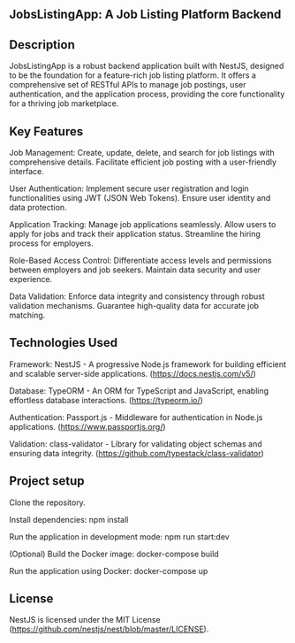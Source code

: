 
## JobsListingApp: A Job Listing Platform Backend

## Description

JobsListingApp is a robust backend application built with NestJS, designed to be the foundation for a feature-rich job listing platform. It offers a comprehensive set of RESTful APIs to manage job postings, user authentication, and the application process, providing the core functionality for a thriving job marketplace.

## Key Features

Job Management:
Create, update, delete, and search for job listings with comprehensive details.
Facilitate efficient job posting with a user-friendly interface.

User Authentication:
Implement secure user registration and login functionalities using JWT (JSON Web Tokens).
Ensure user identity and data protection.

Application Tracking:
Manage job applications seamlessly.
Allow users to apply for jobs and track their application status.
Streamline the hiring process for employers.

Role-Based Access Control:
Differentiate access levels and permissions between employers and job seekers.
Maintain data security and user experience.

Data Validation:
Enforce data integrity and consistency through robust validation mechanisms.
Guarantee high-quality data for accurate job matching.

## Technologies Used
Framework: NestJS - A progressive Node.js framework for building efficient and scalable server-side applications. (https://docs.nestjs.com/v5/)

Database: TypeORM - An ORM for TypeScript and JavaScript, enabling effortless database interactions. (https://typeorm.io/)

Authentication: Passport.js - Middleware for authentication in Node.js applications. (https://www.passportjs.org/)

Validation: class-validator - Library for validating object schemas and ensuring data integrity. (https://github.com/typestack/class-validator)

## Project setup

Clone the repository.

Install dependencies: npm install

Run the application in development mode: npm run start:dev

(Optional) Build the Docker image: docker-compose build

Run the application using Docker: docker-compose up

## License

NestJS is licensed under the MIT License (https://github.com/nestjs/nest/blob/master/LICENSE).






